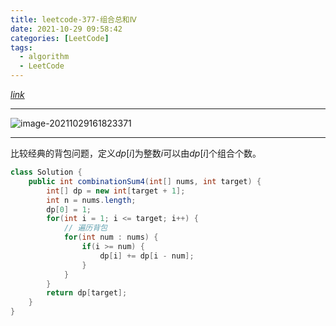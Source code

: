 ```yaml
---
title: leetcode-377-组合总和Ⅳ
date: 2021-10-29 09:58:42
categories: [LeetCode]
tags:
  - algorithm
  - LeetCode
---
```


[$link$](https://leetcode-cn.com/problems/combination-sum-iv/)

<hr/>

![image-20211029161823371](https://gitee.com/cao_ziqiang/img/raw/master/20211029161823.png)

<hr/>

比较经典的背包问题，定义$dp[i]$为整数$i$可以由$dp[i]$个组合个数。

```java
class Solution {
    public int combinationSum4(int[] nums, int target) {
        int[] dp = new int[target + 1];
        int n = nums.length;
        dp[0] = 1;
        for(int i = 1; i <= target; i++) {
            // 遍历背包
            for(int num : nums) {
                if(i >= num) {
                    dp[i] += dp[i - num];
                }
            }
        }
        return dp[target];
    }
}
```

